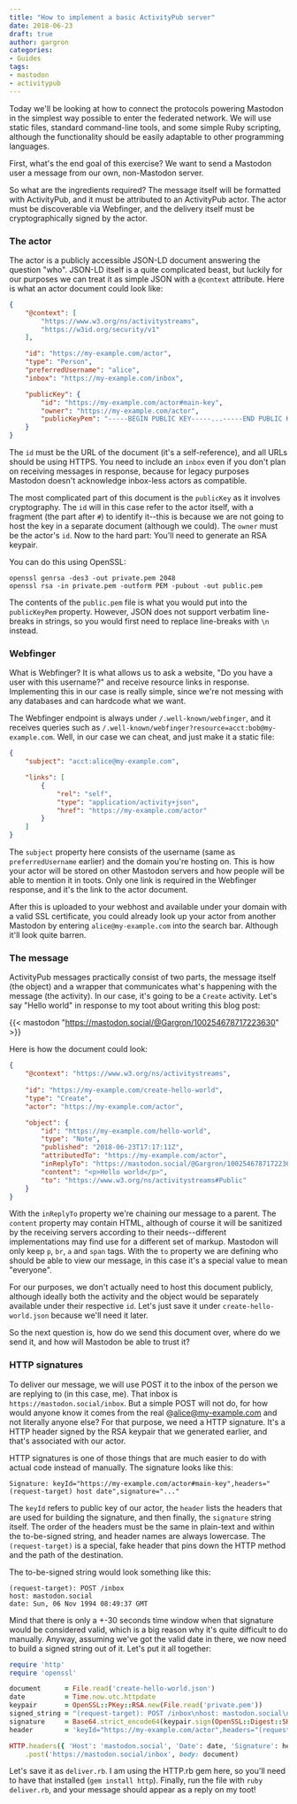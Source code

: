 ```yaml
---
title: "How to implement a basic ActivityPub server"
date: 2018-06-23
draft: true
author: gargron
categories:
- Guides
tags:
- mastodon
- activitypub
---
```


Today we'll be looking at how to connect the protocols powering Mastodon in the simplest way possible to enter the federated network. We will use static files, standard command-line tools, and some simple Ruby scripting, although the functionality should be easily adaptable to other programming languages.

First, what's the end goal of this exercise? We want to send a Mastodon user a message from our own, non-Mastodon server.

So what are the ingredients required? The message itself will be formatted with ActivityPub, and it must be attributed to an ActivityPub actor. The actor must be discoverable via Webfinger, and the delivery itself must be cryptographically signed by the actor.

### The actor

The actor is a publicly accessible JSON-LD document answering the question "who". JSON-LD itself is a quite complicated beast, but luckily for our purposes we can treat it as simple JSON with a `@context` attribute. Here is what an actor document could look like:

```json
{
	"@context": [
		"https://www.w3.org/ns/activitystreams",
		"https://w3id.org/security/v1"
	],

	"id": "https://my-example.com/actor",
	"type": "Person",
	"preferredUsername": "alice",
	"inbox": "https://my-example.com/inbox",

	"publicKey": {
		"id": "https://my-example.com/actor#main-key",
		"owner": "https://my-example.com/actor",
		"publicKeyPem": "-----BEGIN PUBLIC KEY-----...-----END PUBLIC KEY-----"
	}
}
```

The `id` must be the URL of the document (it's a self-reference), and all URLs should be using HTTPS. You need to include an `inbox` even if you don't plan on receiving messages in response, because for legacy purposes Mastodon doesn't acknowledge inbox-less actors as compatible.

The most complicated part of this document is the `publicKey` as it involves cryptography. The `id` will in this case refer to the actor itself, with a fragment (the part after `#`) to identify it--this is because we are not going to host the key in a separate document (although we could). The `owner` must be the actor's `id`. Now to the hard part: You'll need to generate an RSA keypair.

You can do this using OpenSSL:

    openssl genrsa -des3 -out private.pem 2048
    openssl rsa -in private.pem -outform PEM -pubout -out public.pem

The contents of the `public.pem` file is what you would put into the `publicKeyPem` property. However, JSON does not support verbatim line-breaks in strings, so you would first need to replace line-breaks with `\n` instead.

### Webfinger

What is Webfinger? It is what allows us to ask a website, "Do you have a user with this username?" and receive resource links in response. Implementing this in our case is really simple, since we're not messing with any databases and can hardcode what we want.

The Webfinger endpoint is always under `/.well-known/webfinger`, and it receives queries such as `/.well-known/webfinger?resource=acct:bob@my-example.com`. Well, in our case we can cheat, and just make it a static file:

```json
{
	"subject": "acct:alice@my-example.com",

	"links": [
		{
			"rel": "self",
			"type": "application/activity+json",
			"href": "https://my-example.com/actor"
		}
	]
}
```

The `subject` property here consists of the username (same as `preferredUsername` earlier) and the domain you're hosting on. This is how your actor will be stored on other Mastodon servers and how people will be able to mention it in toots. Only one link is required in the Webfinger response, and it's the link to the actor document.

After this is uploaded to your webhost and available under your domain with a valid SSL certificate, you could already look up your actor from another Mastodon by entering `alice@my-example.com` into the search bar. Although it'll look quite barren.

### The message

ActivityPub messages practically consist of two parts, the message itself (the object) and a wrapper that communicates what's happening with the message (the activity). In our case, it's going to be a `Create` activity. Let's say "Hello world" in response to my toot about writing this blog post:

{{< mastodon "https://mastodon.social/@Gargron/100254678717223630" >}}

Here is how the document could look:

```json
{
	"@context": "https://www.w3.org/ns/activitystreams",
	
	"id": "https://my-example.com/create-hello-world",
	"type": "Create",
	"actor": "https://my-example.com/actor",

	"object": {
		"id": "https://my-example.com/hello-world",
		"type": "Note",
		"published": "2018-06-23T17:17:11Z",
		"attributedTo": "https://my-example.com/actor",
		"inReplyTo": "https://mastodon.social/@Gargron/100254678717223630",
		"content": "<p>Hello world</p>",
		"to": "https://www.w3.org/ns/activitystreams#Public"
	}
}
```

With the `inReplyTo` property we're chaining our message to a parent. The `content` property may contain HTML, although of course it will be sanitized by the receiving servers according to their needs--different implementations may find use for a different set of markup. Mastodon will only keep `p`, `br`, `a` and `span` tags. With the `to` property we are defining who should be able to view our message, in this case it's a special value to mean "everyone".

For our purposes, we don't actually need to host this document publicly, although ideally both the activity and the object would be separately available under their respective `id`. Let's just save it under `create-hello-world.json` because we'll need it later.

So the next question is, how do we send this document over, where do we send it, and how will Mastodon be able to trust it?

### HTTP signatures

To deliver our message, we will use POST it to the inbox of the person we are replying to (in this case, me). That inbox is `https://mastodon.social/inbox`. But a simple POST will not do, for how would anyone know it comes from the real @alice@my-example.com and not literally anyone else? For that purpose, we need a HTTP signature. It's a HTTP header signed by the RSA keypair that we generated earlier, and that's associated with our actor.

HTTP signatures is one of those things that are much easier to do with actual code instead of manually. The signature looks like this:

    Signature: keyId="https://my-example.com/actor#main-key",headers="(request-target) host date",signature="..."

The `keyId` refers to public key of our actor, the `header` lists the headers that are used for building the signature, and then finally, the `signature` string itself. The order of the headers must be the same in plain-text and within the to-be-signed string, and header names are always lowercase. The `(request-target)` is a special, fake header that pins down the HTTP method and the path of the destination.

The to-be-signed string would look something like this:

    (request-target): POST /inbox
    host: mastodon.social
    date: Sun, 06 Nov 1994 08:49:37 GMT

Mind that there is only a +-30 seconds time window when that signature would be considered valid, which is a big reason why it's quite difficult to do manually. Anyway, assuming we've got the valid date in there, we now need to build a signed string out of it. Let's put it all together:

```ruby
require 'http'
require 'openssl'

document      = File.read('create-hello-world.json')
date          = Time.now.utc.httpdate
keypair       = OpenSSL::PKey::RSA.new(File.read('private.pem'))
signed_string = "(request-target): POST /inbox\nhost: mastodon.social\ndate: #{date}"
signature     = Base64.strict_encode64(keypair.sign(OpenSSL::Digest::SHA256.new, signed_string))
header        = 'keyId="https://my-example.com/actor",headers="(request-target) host date",signature="' + signature + '"'

HTTP.headers({ 'Host': 'mastodon.social', 'Date': date, 'Signature': header })
    .post('https://mastodon.social/inbox', body: document)
```

Let's save it as `deliver.rb`. I am using the HTTP.rb gem here, so you'll need to have that installed (`gem install http`). Finally, run the file with `ruby deliver.rb`, and your message should appear as a reply on my toot!